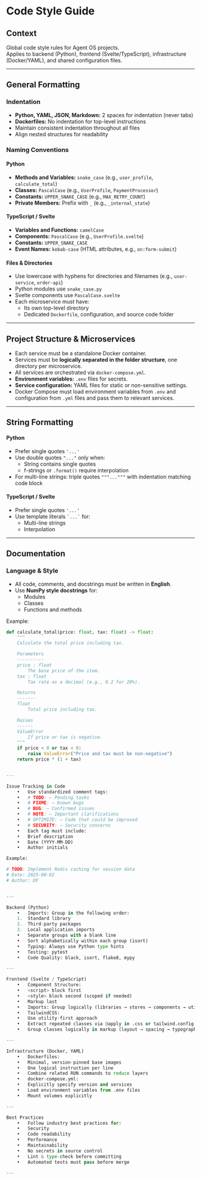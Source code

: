 # Code Style Guide

## Context
Global code style rules for Agent OS projects.  
Applies to backend (Python), frontend (Svelte/TypeScript), infrastructure (Docker/YAML), and shared configuration files.

---

## General Formatting

### Indentation
- **Python, YAML, JSON, Markdown:** 2 spaces for indentation (never tabs)
- **Dockerfiles:** No indentation for top-level instructions
- Maintain consistent indentation throughout all files
- Align nested structures for readability

### Naming Conventions

#### Python
- **Methods and Variables:** `snake_case` (e.g., `user_profile`, `calculate_total`)
- **Classes:** `PascalCase` (e.g., `UserProfile`, `PaymentProcessor`)
- **Constants:** `UPPER_SNAKE_CASE` (e.g., `MAX_RETRY_COUNT`)
- **Private Members:** Prefix with `_` (e.g., `_internal_state`)

#### TypeScript / Svelte
- **Variables and Functions:** `camelCase`
- **Components:** `PascalCase` (e.g., `UserProfile.svelte`)
- **Constants:** `UPPER_SNAKE_CASE`
- **Event Names:** `kebab-case` (HTML attributes, e.g., `on:form-submit`)

#### Files & Directories
- Use lowercase with hyphens for directories and filenames (e.g., `user-service`, `order-api`)
- Python modules use `snake_case.py`
- Svelte components use `PascalCase.svelte`
- Each microservice must have:
  - Its own top-level directory
  - Dedicated `Dockerfile`, configuration, and source code folder

---

## Project Structure & Microservices
- Each service must be a standalone Docker container.
- Services must be **logically separated in the folder structure**, one directory per microservice.
- All services are orchestrated via `docker-compose.yml`.
- **Environment variables:** `.env` files for secrets.
- **Service configuration:** YAML files for static or non-sensitive settings.
- Docker Compose must load environment variables from `.env` and configuration from `.yml` files and pass them to relevant services.

---

## String Formatting

#### Python
- Prefer single quotes `'...'`
- Use double quotes `"..."` only when:
  - String contains single quotes
  - f-strings or `.format()` require interpolation
- For multi-line strings: triple quotes `"""..."""` with indentation matching code block

#### TypeScript / Svelte
- Prefer single quotes `'...'`
- Use template literals `` `...` `` for:
  - Multi-line strings
  - Interpolation

---

## Documentation

### Language & Style
- All code, comments, and docstrings must be written in **English**.
- Use **NumPy style docstrings** for:
  - Modules
  - Classes
  - Functions and methods

Example:
```python
def calculate_total(price: float, tax: float) -> float:
    """
    Calculate the total price including tax.

    Parameters
    ----------
    price : float
        The base price of the item.
    tax : float
        Tax rate as a decimal (e.g., 0.2 for 20%).

    Returns
    -------
    float
        Total price including tax.

    Raises
    ------
    ValueError
        If price or tax is negative.
    """
    if price < 0 or tax < 0:
        raise ValueError("Price and tax must be non-negative")
    return price * (1 + tax)


---

Issue Tracking in Code
	•	Use standardized comment tags:
	•	# TODO: – Pending tasks
	•	# FIXME: – Known bugs
	•	# BUG: – Confirmed issues
	•	# NOTE: – Important clarifications
	•	# OPTIMIZE: – Code that could be improved
	•	# SECURITY: – Security concerns
	•	Each tag must include:
	•	Brief description
	•	Date (YYYY-MM-DD)
	•	Author initials

Example:

# TODO: Implement Redis caching for session data
# Date: 2025-08-02
# Author: DF


---

Backend (Python)
	•	Imports: Group in the following order:
	1.	Standard library
	2.	Third-party packages
	3.	Local application imports
	•	Separate groups with a blank line
	•	Sort alphabetically within each group (isort)
	•	Typing: Always use Python type hints
	•	Testing: pytest
	•	Code Quality: black, isort, flake8, mypy

---

Frontend (Svelte / TypeScript)
	•	Component Structure:
	•	<script> block first
	•	<style> block second (scoped if needed)
	•	Markup last
	•	Imports: Group logically (libraries → stores → components → utilities)
	•	TailwindCSS:
	•	Use utility-first approach
	•	Extract repeated classes via @apply in .css or tailwind.config.js
	•	Group classes logically in markup (layout → spacing → typography → colors → states)

---

Infrastructure (Docker, YAML)
	•	Dockerfiles:
	•	Minimal, version-pinned base images
	•	One logical instruction per line
	•	Combine related RUN commands to reduce layers
	•	docker-compose.yml:
	•	Explicitly specify version and services
	•	Load environment variables from .env files
	•	Mount volumes explicitly

---

Best Practices
	•	Follow industry best practices for:
	•	Security
	•	Code readability
	•	Performance
	•	Maintainability
	•	No secrets in source control
	•	Lint & type-check before committing
	•	Automated tests must pass before merge

---
